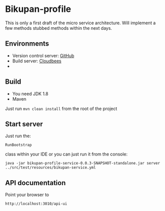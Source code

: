 # Bikupan-profile

This is only a first draft of the micro service architecture. Will implement a few methods stubbed methods within
the next days.

## Environments

- Version control server: [GitHub](https://github.com/Diversify/bikupan-profiler)
- Build server: [Cloudbees](https://diversify.ci.cloudbees.com/job/Bikupan-profiler/)
- 

## Build
- You need JDK 1.8
- Maven

Just run `mvn clean install` from the root of the project


## Start server

Just run the:

`RunBootstrap`

class within your IDE or you can just run it from the console:

`java -jar bikupan-profile-service-0.0.3-SNAPSHOT-standalone.jar server ../src/test/resources/bikupan-service.yml`


## API documentation

Point your browser to

`http://localhost:3010/api-ui`

